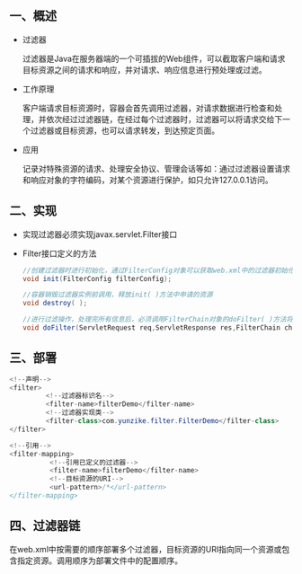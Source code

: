 ##  一、概述

- 过滤器
  
  过滤器是Java在服务器端的一个可插拔的Web组件，可以截取客户端和请求目标资源之间的请求和响应，并对请求、响应信息进行预处理或过滤。

- 工作原理
  
  客户端请求目标资源时，容器会首先调用过滤器，对请求数据进行检查和处理，并依次经过过滤器链，在经过每个过滤器时，过滤器可以将请求交给下一个过滤器或目标资源，也可以请求转发，到达预定页面。

- 应用
  
  记录对特殊资源的请求、处理安全协议、管理会话等如：通过过滤器设置请求和响应对象的字符编码，对某个资源进行保护，如只允许127.0.0.1访问。

## 二、实现

- 实现过滤器必须实现javax.servlet.Filter接口

- Filter接口定义的方法
  
  ```java
  //创建过滤器时进行初始化，通过FilterConfig对象可以获取web.xml中的过滤器初始化参数
  void init(FilterConfig filterConfig);
  
  //容器销毁过滤器实例前调用，释放init( )方法中申请的资源
  void destroy( );
  
  //进行过滤操作，处理完所有信息后，必须调用FilterChain对象的doFilter( )方法将请求传递到过滤器链中的下一个过滤器或者forward( )、sendRedirect( )方法结束过滤器链，将请求转向预定页面。
  void doFilter(ServletRequest req,ServletResponse res,FilterChain chain);
  ```
  

## 三、部署

```java
<!--声明-->
<filter>
         <!--过滤器标识名-->
         <filter-name>filterDemo</filter-name>
         <!--过滤器实现类-->
         <filter-class>com.yunzike.filter.FilterDemo</filter-class>
</filter>

<!--引用-->
<filter-mapping>
          <!--引用已定义的过滤器-->
          <filter-name>filterDemo</filter-name>
          <!--目标资源的URI-->
          <url-pattern>/*</url-pattern>
</filter-mapping>
```

## 四、过滤器链

在web.xml中按需要的顺序部署多个过滤器，目标资源的URI指向同一个资源或包含指定资源。调用顺序为部署文件中的配置顺序。


